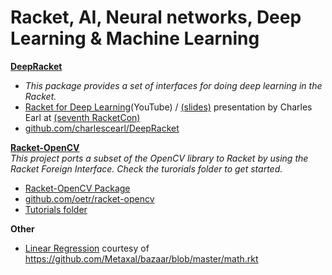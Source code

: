 # Racket, AI,  Neural networks, Deep Learning & Machine Learning

**[DeepRacket](https://github.com/charlescearl/DeepRacket)**  
* _This package provides a set of interfaces for doing deep learning in the Racket._
* [Racket for Deep Learning](https://youtu.be/ijS4hrtMTAc)(YouTube) / [(slides)](http://con.racket-lang.org/2017/earl.pdf) presentation by Charles Earl at [(seventh RacketCon)](http://con.racket-lang.org/2017/)
* [github.com/charlescearl/DeepRacket](https://github.com/charlescearl/DeepRacket)

**[Racket-OpenCV](https://pkgs.racket-lang.org/package/opencv)**  
_This project ports a subset of the OpenCV library to Racket by using the Racket Foreign Interface. Check the turorials folder to get started._  
* [Racket-OpenCV Package](https://pkgs.racket-lang.org/package/opencv)
* [github.com/oetr/racket-opencv](https://github.com/oetr/racket-opencv)
* [Tutorials folder](https://github.com/oetr/racket-opencv/tree/master/tutorials)

**Other** 
* [Linear Regression](https://gist.github.com/spdegabrielle/f28cd93ffca4e3086d2ab0bd66bd802d) courtesy of <https://github.com/Metaxal/bazaar/blob/master/math.rkt>